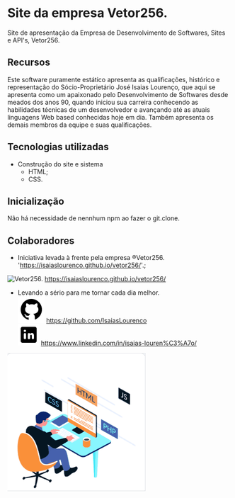 # Site da empresa Vetor256.

Site de apresentação da Empresa de Desenvolvimento de Softwares, Sites e API's, Vetor256.

## Recursos

Este software puramente estático apresenta as qualificações, histórico e representação do Sócio-Proprietário José Isaias Lourenço, que aqui se apresenta como um apaixonado pelo Desenvolvimento de Softwares desde meados dos anos 90, quando iniciou sua carreira conhecendo as habilidades técnicas de um desenvolvedor e avançando até as atuais linguagens Web based conhecidas hoje em dia. Também apresenta os demais membros da equipe e suas qualificações.

## Tecnologias utilizadas

- Construção do site e sistema 
    - HTML;
    - CSS.

## Inicialização

Não há necessidade de nennhum npm ao fazer o git.clone.

## Colaboradores

- Iniciativa levada à frente pela empresa ®Vetor256. 'https://isaiaslourenco.github.io/vetor256/'.;

<img src="./img/adm/Cartão de Visitas Vetor256.-1.png" alt="Vetor256."> https://isaiaslourenco.github.io/vetor256/

- Levando a sério para me tornar cada dia melhor.<br> 
<img src="./img/adm/logotipo-do-github.png" alt="Github"> https://github.com/IsaiasLourenco<br>
<img src="./img/adm/logotipo-do-linkedin.png" alt="Linkedin"> https://www.linkedin.com/in/isaias-louren%C3%A7o/

<img src="./img/adm/devphp.gif" alt="Delivering">
